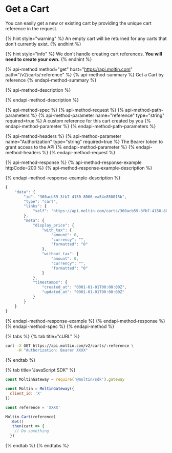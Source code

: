 # Get a Cart

You can easily get a new or existing cart by providing the unique cart reference in the request.

{% hint style="warning" %}
An empty cart will be returned for any carts that don't currently exist.
{% endhint %}

{% hint style="info" %}
We don't handle creating cart references. **You will need to create your own.**
{% endhint %}

{% api-method method="get" host="https://api.moltin.com" path="/v2/carts/:reference" %}
{% api-method-summary %}
Get a Cart by reference
{% endapi-method-summary %}

{% api-method-description %}

{% endapi-method-description %}

{% api-method-spec %}
{% api-method-request %}
{% api-method-path-parameters %}
{% api-method-parameter name="reference" type="string" required=true %}
A custom reference for this cart created by you
{% endapi-method-parameter %}
{% endapi-method-path-parameters %}

{% api-method-headers %}
{% api-method-parameter name="Authorization" type="string" required=true %}
The Bearer token to grant access to the API
{% endapi-method-parameter %}
{% endapi-method-headers %}
{% endapi-method-request %}

{% api-method-response %}
{% api-method-response-example httpCode=200 %}
{% api-method-response-example-description %}

{% endapi-method-response-example-description %}

```javascript
{
    "data": {
        "id": "360acb59-3fb7-4150-8066-ea54e850015b",
        "type": "cart",
        "links": {
            "self": "https://api.moltin.com/carts/360acb59-3fb7-4150-8066-ea54e850015b"
        },
        "meta": {
            "display_price": {
                "with_tax": {
                    "amount": 0,
                    "currency": "",
                    "formatted": "0"
                },
                "without_tax": {
                    "amount": 0,
                    "currency": "",
                    "formatted": "0"
                }
            },
            "timestamps": {
                "created_at": "0001-01-01T00:00:00Z",
                "updated_at": "0001-01-01T00:00:00Z"
            }
        }
    }
}
```
{% endapi-method-response-example %}
{% endapi-method-response %}
{% endapi-method-spec %}
{% endapi-method %}

{% tabs %}
{% tab title="cURL" %}
```bash
curl -X GET https://api.moltin.com/v2/carts/:reference \
     -H "Authorization: Bearer XXXX"
```
{% endtab %}

{% tab title="JavaScript SDK" %}
```javascript
const MoltinGateway = require('@moltin/sdk').gateway

const Moltin = MoltinGateway({
  client_id: 'X'
})

const reference = 'XXXX'

Moltin.Cart(reference)
  .Get()
  .then(cart => {
    // Do something
  })
```
{% endtab %}
{% endtabs %}

